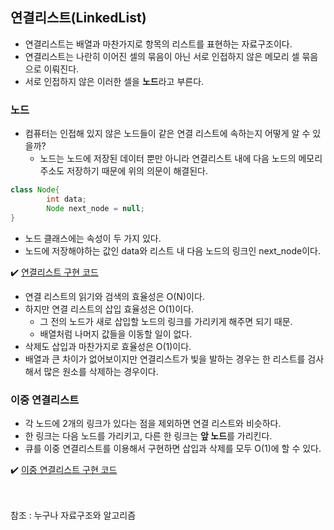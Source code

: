 ## 연결리스트(LinkedList)
- 연결리스트는 배열과 마찬가지로 항목의 리스트를 표현하는 자료구조이다.
- 연결리스트는 나란히 이어진 셀의 묶음이 아닌 서로 인접하지 않은 메모리 셀 묶음으로 이뤄진다.
- 서로 인접하지 않은 이러한 셀을 **노드**라고 부른다.

### 노드
- 컴퓨터는 인접해 있지 않은 노드들이 같은 연결 리스트에 속하는지 어떻게 알 수 있을까?
    - 노드는 노드에 저장된 데이터 뿐만 아니라 연결리스트 내에 다음 노드의 메모리 주소도 저장하기 때문에 위의 의문이 해결된다.

~~~java
class Node{
        int data;
        Node next_node = null;
}
~~~
- 노드 클래스에는 속성이 두 가지 있다.
- 노드에 저장해야하는 값인 data와 리스트 내 다음 노드의 링크인 next_node이다.

✔️ [연결리스트 구현 코드](https://github.com/SeokHyeMin/TIL/blob/main/자료구조와%20알고리즘/Code/LinkedListNode.java)
- 연결 리스트의 읽기와 검색의 효율성은 O(N)이다.
- 하지만 연결 리스트의 삽입 효율성은 O(1)이다.  
    - 그 전의 노드가 새로 삽입할 노드의 링크를 가리키게 해주면 되기 때문.
    - 배열처럼 나머지 값들을 이동할 일이 없다.
- 삭제도 삽입과 마찬가지로 효율성은 O(1)이다.
- 배열과 큰 차이가 없어보이지만 연결리스트가 빛을 발하는 경우는 한 리스트를 검사해서 많은 원소를 삭제하는 경우이다.

### 이중 연결리스트
- 각 노드에 2개의 링크가 있다는 점을 제외하면 연결 리스트와 비슷하다.
- 한 링크는 다음 노드를 가리키고, 다른 한 링크는 **앞 노드**를 가리킨다.
- 큐를 이중 연결리스트를 이용해서 구현하면 삽입과 삭제를 모두 O(1)에 할 수 있다.

✔️ [이중 연결리스트 구현 코드](https://github.com/SeokHyeMin/TIL/blob/main/자료구조와%20알고리즘/Code/DoublyLinkedList.java)

<br><br>
참조 : 누구나 자료구조와 알고리즘
